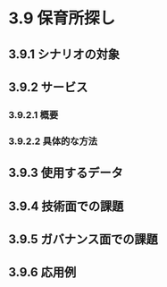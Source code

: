 ﻿# 3.9 保育所探し

## 3.9.1 シナリオの対象

## 3.9.2 サービス
### 3.9.2.1 概要
### 3.9.2.2 具体的な方法

## 3.9.3 使用するデータ

## 3.9.4 技術面での課題

## 3.9.5 ガバナンス面での課題

## 3.9.6 応用例
